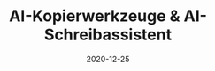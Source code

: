 ---
id: "01"
title: "AI-Kopierwerkzeuge & AI-Schreibassistent"
description: "AI-Kopierwerkzeuge wurden entwickelt, um Ihnen beim schnellen Schreiben von Inhalten für Ihre Marke zu helfen."
templateKey: home
tags:
  - Maila.ai
lang: de
date: 2020-12-25
image: ../img/logo.png
sectionlabel: "Mehr Funktionen"
section1:
    title: "Vereinfachung von Inhalten"
    description: "Vereinfachen Sie Ihre Artikel, Aufsätze und Berichte mit fortgeschrittener künstlicher Intelligenz."
section2:
    title: " Übersetzung von Inhalten"
    description: "Übersetzen Sie Ihre Artikel, Aufsätze und Berichte von einer Sprache in eine andere."
section3:
    title: " Fehler beheben"
    description: "Verbessern Sie die Qualität Ihres Inhalts, indem Sie Grammatikfehler, Rechtschreibfehler und stilistische Fehler beheben."
tables:
  button: "Registrieren"
  link: "/app"
  header: "Preise"
  caption: "Pläne"
  cta: "Haben Sie einen besonderen Fall?"
  cta_link: "/contact"
  cta_button: "Kontaktiere uns"
  cta_caption: "Lassen Sie uns über Ihre spezifischen Anforderungen sprechen und sehen, wie wir Ihnen helfen können."

plans:
  - free:
      name: "Frei"
      price: "Frei"
      features:
        - Ideal für Einzelpersonen
        - 25.000 Wörter pro Monat
        - Zugang zu kostenlosen Vorlagen
  - growth:
      name: "Wachstum"
      price: "19$/Monat"
      features:
        - Ideal für Start-ups & kleine Unternehmen
        - Unbegrenzte Wörter/mo
        - Zugang zu allen Vorlagen
        - 24/7 Support
  - corporate:
      name: "Unternehmensweit"
      price: "39$/Monat"
      features:
        - Ideal für große Unternehmen
        - Unbegrenzte Wörter/mo
        - Zugang zu allen Vorlagen
        - Anpassbare Modelle
        - 24/7 Support

F100:
  - AI-Kopierwerkzeuge
  - Mit AI-Kopierwerkzeugen können Sie E-Mails erstellen, die auf Verkauf ausgerichtet sind und Ihre Zielgruppe dazu motivieren, Maßnahmen zu ergreifen. Geben Sie einfach einige Produktinformationen ein, und unser fortschrittlicher Motor generiert eine Marketing-Nachricht, die Ihr Produkt auf die nächste Stufe bringt.
  - AI in Ihren redaktionellen Prozess integrieren
  - Es ist wichtig, weniger Zeit mit Entdecken und Brainstorming zu verbringen und mehr Zeit tatsächlich Ergebnisse zu erzielen. Durch die Integration von AI-Algorithmen in Ihren redaktionellen Prozess können Sie neue Ideen in Ihr Unternehmen bringen. Egal, ob Sie einen Blog-Beitrag schreiben, Inhalte für eine Website erstellen oder eine Marketing-E-Mail erstellen müssen, unser Plattform kann Ihnen dabei helfen, Ihren Schreibprozess zu beschleunigen.
T100:
  - "Produktbeschreibung"
  - "Kopierformeln"
  - "Verkaufskopie E-Mail"
  - "Brainstorming"
  - "Branding"
  - "Inhaltsverstärker"
B100: 
  - "Erstellen Sie eine einzigartige Beschreibung, die den Wert Ihres Produkts vermarktet."
  - "Die bewährten Formeln zur Erstellung strukturierter Aussagen über Ihr Produkt."
  - "Generieren Sie Verkaufskopie-E-Mails mit leistungsstarken Wörtern und Phrasen für Ihr Produkt."
  - "Effektive Möglichkeiten, neue Ideen in Ihr Produkt zu bringen."
  - "Gestalten Sie Ihre Markenbekenntnisse neu und richten Sie jeden Aspekt Ihrer Marke so aus, dass sie ihre Stärken und Werte kommuniziert."
  - "Verwenden Sie leistungsstarke Tools, um eine starke Stimme für Ihre Landing Pages zu erstellen."
H0121: "Maila.AI ist eine AI-Kopier- und Schreibassistentenplattform, mit der Sie professionelle Inhalte in wenigen Minuten erstellen können."
T0152: "AI-Kopierwerkzeuge & AI-Schreibassistent"
H01051: "Starten Sie mit Ihrer ersten 25.000-Wörter-Testversion und sehen Sie, ob Ihre Arbeit verbessert wird."
H01047: "Diese Ergebnisse werden vorab generiert und vollständig von AI angetrieben"
H0118:
  A0117q:
    - Ist AI-generierter Inhalt frei von Plagiaten? 
    - Unser AI-generierter Inhalt ist frei von Plagiaten und genau.
    - Wie kann AI-Kopierwerkzeug in einem Unternehmen verwendet werden?
    - AI-basierte Inhaltsgenerierung kann für eine Vielzahl von Zwecken in Unternehmen verwendet werden. Diese Art von Inhalten kann bei Produktbeschreibungen, Social Media-Updates, E-Mail-Betreffzeilen und vielem mehr helfen. Ein AI-Schreibassistent kann dabei helfen, Zeit zu sparen und die Qualität der erstellten Inhalte zu verbessern.
    - Wie viel kostet es?
    - Wir bieten eine kostenlose Testversion an, damit Sie sehen können, ob unser AI Ihnen dabei helfen kann, großartige Inhalte zu erstellen.
    - Warum sollte ich das statt meiner eigenen Inhalte zu erstellen?
    - AI-generierte Kopien können eine großartige Möglichkeit sein, Zeit zu sparen, insbesondere wenn Sie unterbesetzt sind. AI-Kopierwerkzeuge können Inhalte schneller als ein menschlicher Schriftsteller erstellen.
    - Wie lange dauert es?
    - Wir generieren Inhalte in Echtzeit, sodass Ihre Ergebnisse sofort verfügbar sind. Es kann ein wenig Zeit in Anspruch nehmen, sich an einen AI-Schreibassistenten zu gewöhnen, aber sobald Sie den Dreh raus haben, kann es Ihnen viel Zeit sparen.
    - Kann ich Inhalte in anderen Sprachen erstellen?
    - Ja, wir unterstützen Sprachen außer Englisch. Die besten qualitativ hochwertigen Übersetzungen sind derzeit in Englisch verfügbar.
H01194: 
  - AI-Kopiergenerator
  - Verwenden Sie fortschrittliche künstliche Intelligenz, um Inhalte für Ihre Website, Ihren Blog oder Ihre Marketingmaterialien zu erstellen.
  - AI-Kopierwerkzeuge
  - Verwenden Sie fortschrittliche künstliche Intelligenz, um die Qualität Ihres Inhalts zu verbessern, indem Sie Stil- und Grammatikfehler beheben.
L0401:
  - Registrieren
  - Anmelden
path: /de/
slug: /de/
---